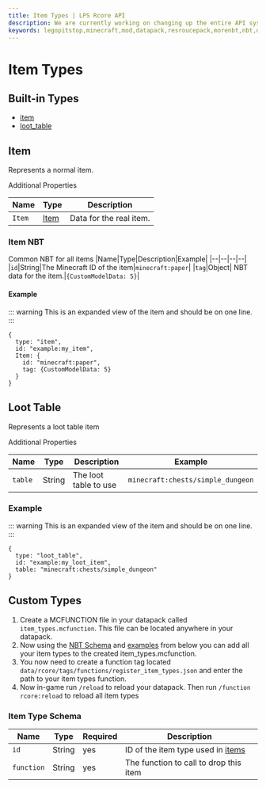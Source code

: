 ```yaml
---
title: Item Types | LPS Rcore API
description: We are currently working on changing up the entire API system. Hopefully, it will be released soon! For now you can see the up-coming changes to the API.
keywords: legopitstop,minecraft,mod,datapack,resroucepack,morenbt,nbt,data
---
```


# Item Types

## Built-in Types

- [item](#item)
- [loot_table](#loot-table)

## Item

Represents a normal item.

Additional Properties

| Name   | Type              | Description             |
| ------ | ----------------- | ----------------------- |
| `Item` | [Item](#item-nbt) | Data for the real item. |

### Item NBT

Common NBT for all items
|Name|Type|Description|Example|
|--|--|--|--|
|`id`|String|The Minecraft ID of the item|`minecraft:paper`|
|`tag`|Object| NBT data for the item.|`{CustomModelData: 5}`|

#### Example

::: warning
This is an expanded view of the item and should be on one line.
:::

```snbt
{
  type: "item",
  id: "example:my_item",
  Item: {
    id: "minecraft:paper",
    tag: {CustomModelData: 5}
  }
}
```

## Loot Table

Represents a loot table item

Additional Properties

| Name    | Type   | Description           | Example                           |
| ------- | ------ | --------------------- | --------------------------------- |
| `table` | String | The loot table to use | `minecraft:chests/simple_dungeon` |

### Example

::: warning
This is an expanded view of the item and should be on one line.
:::

```snbt
{
  type: "loot_table",
  id: "example:my_loot_item",
  table: "minecraft:chests/simple_dungeon"
}
```

## Custom Types

1. Create a MCFUNCTION file in your datapack called `item_types.mcfunction`. This file can be located anywhere in your datapack.
2. Now using the [NBT Schema](#item-type-schema) and [examples](./example-item-types.md) from below you can add all your item types to the created item_types.mcfunction.
3. You now need to create a function tag located `data/rcore/tags/functions/register_item_types.json` and enter the path to your item types function.
4. Now in-game run `/reload` to reload your datapack. Then run `/function rcore:reload` to reload all item types

### Item Type Schema

| Name       | Type   | Required | Description                                |
| ---------- | ------ | -------- | ------------------------------------------ |
| `id`       | String | yes      | ID of the item type used in [items](items) |
| `function` | String | yes      | The function to call to drop this item     |
